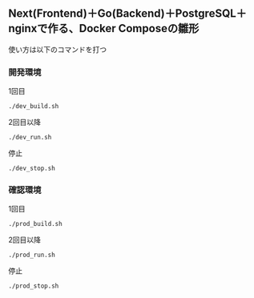 Next(Frontend)＋Go(Backend)＋PostgreSQL＋nginxで作る、Docker Composeの雛形
---
使い方は以下のコマンドを打つ

### 開発環境
1回目
```
./dev_build.sh
```

2回目以降
```
./dev_run.sh
```

停止
```
./dev_stop.sh
```


### 確認環境
1回目
```
./prod_build.sh
```

2回目以降
```
./prod_run.sh
```

停止
```
./prod_stop.sh
```
